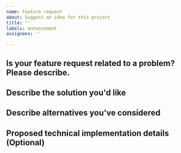 ```yaml
---
name: Feature request
about: Suggest an idea for this project
title: ''
labels: enhancement
assignees: ''

---
```


## Is your feature request related to a problem? Please describe.

<!-- A clear and concise description of what the problem is. Ex. I'm always frustrated when [...] -->

## Describe the solution you'd like

<!-- A clear and concise description of what you want to happen. -->

## Describe alternatives you've considered

<!-- A clear and concise description of any alternative solutions or features you've considered. -->

## Proposed technical implementation details (Optional)

<!-- A clear and concise description of what you want to happen. -->
